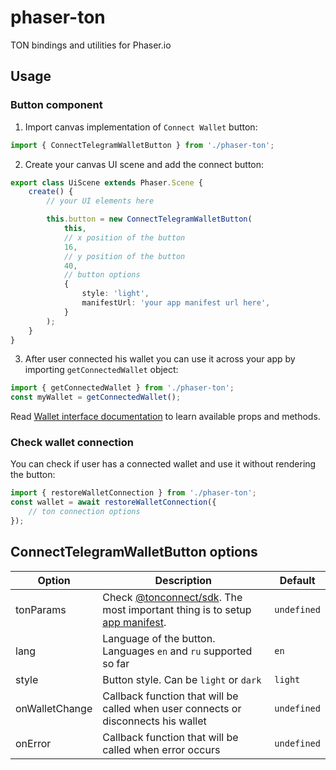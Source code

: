 # phaser-ton

TON bindings and utilities for Phaser.io

## Usage

### Button component

1. Import canvas implementation of `Connect Wallet` button:
```typescript
import { ConnectTelegramWalletButton } from './phaser-ton';
```
2. Create your canvas UI scene and add the connect button:
```typescript
export class UiScene extends Phaser.Scene {
    create() {
        // your UI elements here

        this.button = new ConnectTelegramWalletButton(
            this,
            // x position of the button
            16,
            // y position of the button
            40,
            // button options
            {
                style: 'light',
                manifestUrl: 'your app manifest url here',
            }
        );
    }
}
```
3. After user connected his wallet you can use it across your app by importing `getConnectedWallet` object:
```typescript
import { getConnectedWallet } from './phaser-ton';
const myWallet = getConnectedWallet();
```
Read [Wallet interface documentation](https://ton-connect.github.io/sdk/interfaces/_tonconnect_sdk.Wallet.html) to learn available props and methods.

### Check wallet connection

You can check if user has a connected wallet and use it without rendering the button:
```typescript
import { restoreWalletConnection } from './phaser-ton';
const wallet = await restoreWalletConnection({
    // ton connection options
});
```

## ConnectTelegramWalletButton options

| Option | Description | Default |
| -------- | -------- | -------- |
| tonParams | Check [@tonconnect/sdk](https://ton-connect.github.io/sdk/interfaces/_tonconnect_sdk.TonConnectOptions.html). The most important thing is to setup [app manifest](https://docs.ton.org/develop/dapps/ton-connect/protocol/requests-responses#app-manifest). | `undefined` |
| lang | Language of the button. Languages `en` and `ru` supported so far | `en` |
| style | Button style. Can be `light` or `dark` | `light` |
| onWalletChange | Callback function that will be called when user connects or disconnects his wallet | `undefined` |
| onError | Callback function that will be called when error occurs | `undefined` |
